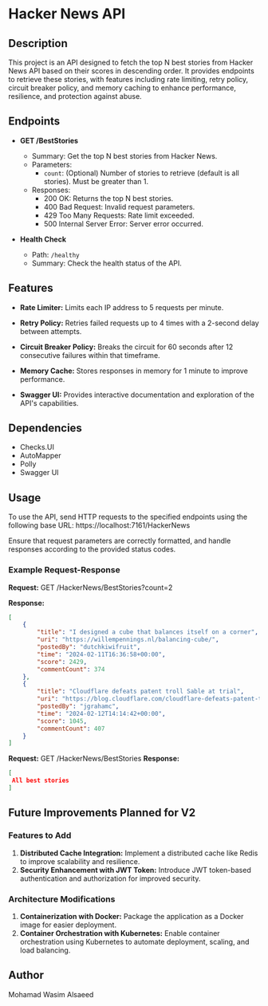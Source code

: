 # Hacker News API

## Description

This project is an API designed to fetch the top N best stories from Hacker News API based on their scores in descending order. It provides endpoints to retrieve these stories, with features including rate limiting, retry policy, circuit breaker policy, and memory caching to enhance performance, resilience, and protection against abuse.

## Endpoints

- **GET /BestStories**
  - Summary: Get the top N best stories from Hacker News.
  - Parameters:
    - `count`: (Optional) Number of stories to retrieve (default is all stories). Must be greater than 1.
  - Responses:
    - 200 OK: Returns the top N best stories.
    - 400 Bad Request: Invalid request parameters.
    - 429 Too Many Requests: Rate limit exceeded.
    - 500 Internal Server Error: Server error occurred.

- **Health Check**
  - Path: `/healthy`
  - Summary: Check the health status of the API.

## Features

- **Rate Limiter:** Limits each IP address to 5 requests per minute.
  
- **Retry Policy:** Retries failed requests up to 4 times with a 2-second delay between attempts.

- **Circuit Breaker Policy:** Breaks the circuit for 60 seconds after 12 consecutive failures within that timeframe.

- **Memory Cache:** Stores responses in memory for 1 minute to improve performance.

- **Swagger UI:** Provides interactive documentation and exploration of the API's capabilities.

## Dependencies

- Checks.UI
- AutoMapper
- Polly
- Swagger UI

## Usage

To use the API, send HTTP requests to the specified endpoints using the following base URL: https://localhost:7161/HackerNews


Ensure that request parameters are correctly formatted, and handle responses according to the provided status codes.

### Example Request-Response

**Request:**
GET /HackerNews/BestStories?count=2

**Response:**
```json
[
    {
        "title": "I designed a cube that balances itself on a corner",
        "uri": "https://willempennings.nl/balancing-cube/",
        "postedBy": "dutchkiwifruit",
        "time": "2024-02-11T16:36:58+00:00",
        "score": 2429,
        "commentCount": 374
    },
    {
        "title": "Cloudflare defeats patent troll Sable at trial",
        "uri": "https://blog.cloudflare.com/cloudflare-defeats-patent-troll-sable-at-trial",
        "postedBy": "jgrahamc",
        "time": "2024-02-12T14:14:42+00:00",
        "score": 1045,
        "commentCount": 407
    }
]
```
**Request:**
GET /HackerNews/BestStories
**Response:**
```json
[
 All best stories
]
```
## Future Improvements Planned for V2

### Features to Add

1. **Distributed Cache Integration:** Implement a distributed cache like Redis to improve scalability and resilience.
2. **Security Enhancement with JWT Token:** Introduce JWT token-based authentication and authorization for improved security.

### Architecture Modifications

1. **Containerization with Docker:** Package the application as a Docker image for easier deployment.
2. **Container Orchestration with Kubernetes:** Enable container orchestration using Kubernetes to automate deployment, scaling, and load balancing.

## Author

Mohamad Wasim Alsaeed

